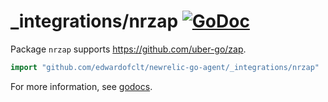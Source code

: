 # \_integrations/nrzap [![GoDoc](https://godoc.org/github.com/edwardofclt/newrelic-go-agent/_integrations/nrzap?status.svg)](https://godoc.org/github.com/edwardofclt/newrelic-go-agent/_integrations/nrzap)

Package `nrzap` supports https://github.com/uber-go/zap.

```go
import "github.com/edwardofclt/newrelic-go-agent/_integrations/nrzap"
```

For more information, see
[godocs](https://godoc.org/github.com/edwardofclt/newrelic-go-agent/_integrations/nrzap).
